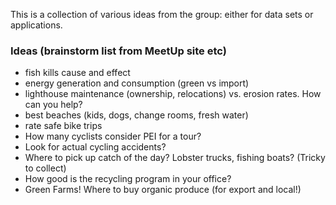 
This is a collection of various ideas from the group: either for data sets or applications.

### Ideas (brainstorm list from MeetUp site etc)

* fish kills cause and effect
* energy generation and consumption (green vs import)
* lighthouse maintenance (ownership, relocations) vs. erosion rates. How can you help?
* best beaches (kids, dogs, change rooms, fresh water)
* rate safe bike trips 
* How many cyclists consider PEI for a tour?
* Look for actual cycling accidents?
* Where to pick up catch of the day? Lobster trucks, fishing boats? (Tricky to collect)
* How good is the recycling program in your office? 
* Green Farms! Where to buy organic produce (for export and local!) 

